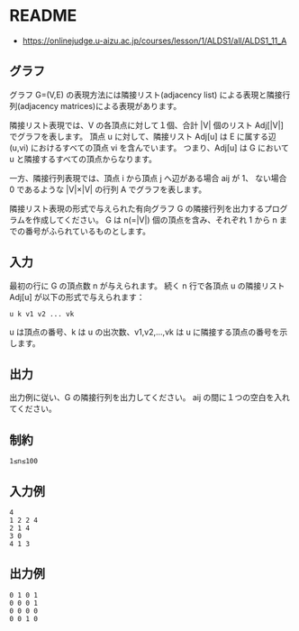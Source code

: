 # README
- <https://onlinejudge.u-aizu.ac.jp/courses/lesson/1/ALDS1/all/ALDS1_11_A>
## グラフ
グラフ G=(V,E) の表現方法には隣接リスト(adjacency list) による表現と隣接行列(adjacency matrices)による表現があります。

隣接リスト表現では、V の各頂点に対して１個、合計 |V| 個のリスト Adj[|V|] でグラフを表します。
頂点 u に対して、隣接リスト Adj[u] は E に属する辺 (u,vi) におけるすべての頂点 vi を含んでいます。
つまり、Adj[u] は G において u と隣接するすべての頂点からなります。

一方、隣接行列表現では、頂点 i から頂点 j へ辺がある場合 aij が 1、
ない場合 0 であるような |V|×|V| の行列 A でグラフを表します。

隣接リスト表現の形式で与えられた有向グラフ G の隣接行列を出力するプログラムを作成してください。
G は n(=|V|) 個の頂点を含み、それぞれ 1 から n までの番号がふられているものとします。
## 入力
最初の行に G の頂点数 n が与えられます。
続く n 行で各頂点 u の隣接リスト Adj[u] が以下の形式で与えられます：

```
u k v1 v2 ... vk
```

u は頂点の番号、k は u の出次数、v1,v2,...,vk は u に隣接する頂点の番号を示します。
## 出力
出力例に従い、G の隣接行列を出力してください。
aij の間に１つの空白を入れてください。
## 制約
```
1≤n≤100
```
## 入力例
```
4
1 2 2 4
2 1 4
3 0
4 1 3
```
## 出力例
```
0 1 0 1
0 0 0 1
0 0 0 0
0 0 1 0
```
